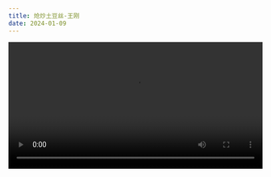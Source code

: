 ```yaml
---
title: 炝炒土豆丝-王刚
date: 2024-01-09
---
```


<video controls style="width:100%;" src="https://cdn.perche.cc/fe.perche.cc/videos/%E5%8E%A8%E5%B8%88%E9%95%BF%E6%95%99%E4%BD%A0%EF%BC%9A%E2%80%9C%E7%82%9D%E7%82%92%E5%9C%9F%E8%B1%86%E4%B8%9D%E2%80%9D_%E2%80%9C%E9%85%B8%E8%BE%A3%E5%9C%9F%E8%B1%86%E4%B8%9D%E2%80%9D_%E7%9A%84%E5%AE%B6%E5%B8%B8%E5%81%9A%E6%B3%95%EF%BC%8C%E7%88%BD%E8%84%86%E5%8F%AF%E5%8F%A3%EF%BC%8C%E5%85%88%E6%94%B6%E8%97%8F%E8%B5%B7%E6%9D%A5.mp4"></video>

